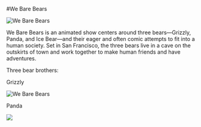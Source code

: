 #We Bare Bears

![We Bare Bears](https://images.gmanews.tv/webpics/2020/08/stack_2020_08_22_11_37_09.jpg)

We Bare Bears is an animated show centers around three bears—Grizzly, Panda, and Ice Bear—and their eager and often comic attempts to fit into a human society. Set in San Francisco, the three bears live in a cave on the outskirts of town and work together to make human friends and have adventures.

Three bear brothers:

Grizzly

![We Bare Bears](https://encrypted-tbn0.gstatic.com/images?q=tbn:ANd9GcRDyXCUX7E1NN9AoAIq-ztgPI9S5RkbrS5bFg&usqp=CAU)

Panda

![](https://images.app.goo.gl/2FKU25UwW51UoP6G7)


